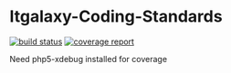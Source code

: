 # Itgalaxy-Coding-Standards

[![build status](https://gitlab.itgalaxy.company/itgalaxy/Itgalaxy-Coding-Standards/badges/master/build.svg)](https://gitlab.itgalaxy.company/itgalaxy/Itgalaxy-Coding-Standards/commits/master) [![coverage report](https://gitlab.itgalaxy.company/itgalaxy/Itgalaxy-Coding-Standards/badges/master/coverage.svg)](https://gitlab.itgalaxy.company/itgalaxy/Itgalaxy-Coding-Standards/commits/master)

Need php5-xdebug installed for coverage
